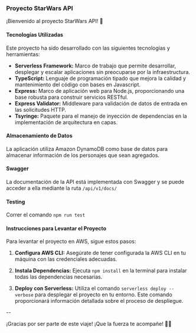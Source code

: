 ### Proyecto StarWars API

¡Bienvenido al proyecto StarWars API! 🚀

#### Tecnologías Utilizadas

Este proyecto ha sido desarrollado con las siguientes tecnologías y herramientas:

- **Serverless Framework:** Marco de trabajo que permite desarrollar, desplegar y escalar aplicaciones sin preocuparse por la infraestructura.
- **TypeScript:** Lenguaje de programación tipado que mejora la calidad y mantenimiento del código con bases en Javascript.
- **Express:** Marco de aplicación web para Node.js, proporcionando una base robusta para construir servicios RESTful.
- **Express Validator:** Middleware para validación de datos de entrada en las solicitudes HTTP.
- **Tsyringe:** Paquete para el manejo de inyección de dependencias en la implementación de arquitectura en capas.

#### Almacenamiento de Datos

La aplicación utiliza Amazon DynamoDB como base de datos para almacenar información de los personajes que sean agregados.

#### Swagger

La documentación de la API está implementada con Swagger y se puede acceder a ella mediante la ruta `/api/v1/docs/`

#### Testing

Correr el comando `npm run test`

#### Instrucciones para Levantar el Proyecto

Para levantar el proyecto en AWS, sigue estos pasos:

1. **Configura AWS CLI:** Asegúrate de tener configurada la AWS CLI en tu máquina con las credenciales adecuadas.

2. **Instala Dependencias:** Ejecuta `npm install` en la terminal para instalar todas las dependencias necesarias.

3. **Deploy con Serverless:** Utiliza el comando `serverless deploy --verbose` para desplegar el proyecto en tu entorno. Este comando proporcionará información detallada sobre el proceso de despliegue.

--

¡Gracias por ser parte de este viaje! ¡Que la fuerza te acompañe! 🌌✨